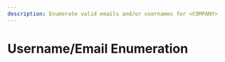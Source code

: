 ```yaml
---
description: Enumerate valid emails and/or usernames for <COMPANY>
---
```


# Username/Email Enumeration

